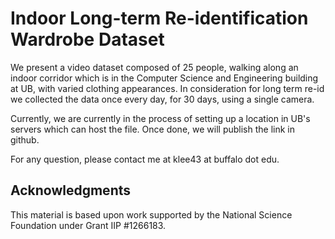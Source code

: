 # Indoor Long-term Re-identification Wardrobe Dataset

We present a video dataset composed of 25 people, walking along an indoor corridor which is in the Computer Science and Engineering building at UB, with varied clothing appearances. In consideration for long term re-id we collected the data once every day, for 30 days, using a single camera.

Currently, we are currently in the process of setting up a location in UB's servers which can host the file. 
Once done, we will publish the link in github.

For any question, please contact me at klee43 at buffalo dot edu.

## Acknowledgments

This material is based upon work supported by the National Science Foundation under Grant IIP #1266183.

